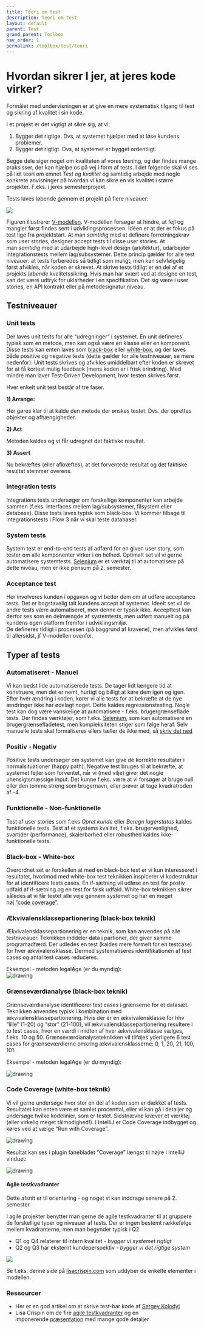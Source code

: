 ```yaml
---
title: Teori om test
description: Teori om test
layout: default
parent: Test
grand_parent: Toolbox
nav_order: 1
permalink: /toolbox/test/teori
---
```


# Hvordan sikrer I jer, at jeres kode virker?

Formålet med undervisningen er at give en mere systematisk tilgang til test og sikring af kvalitet i sin kode.

I et projekt er det vigtigt at sikre sig, at vi:

1. Bygger det rigtige. Dvs, at systemet hjælper med at løse kundens problemer.
2. Bygger det rigtigt. Dvs, at systemet er bygget ordentligt.

Begge dele siger noget om kvaliteten af vores løsning, og der findes mange praksisser, der kan hjælpe os på vej i form af tests. I det følgende skal vi ses på lidt teori om emnet _Test og kvalitet_ og samtidig arbejde med nogle konkrete anvisninger på hvordan vi kan sikre en vis kvalitet i større projekter. F.eks. i jeres semesterprojekt.

Tests laves løbende gennem et projekt på flere niveauer:

![](https://datsoftlyngby.github.io/dat2sem2020SpringBornholm/Modul5/Week3-Test/img/vmodel.png)

Figuren illustrerer [V-modellen](https://en.wikipedia.org/wiki/V-Model_(software_development)). V-modellen forsøger at hindre, at fejl og mangler først findes sent i udviklingsprocessen. Idéen er at der er fokus på test lige fra projektstart. At man _samtidig_ med at definere forretningskrav som user stories, designer accept tests til disse user stories. At man _samtidig_ med at udarbejde high-level design (arkitektur), udarbejder integrationstests mellem lag/subsystemer. Dette princip gælder for alle test niveauer: at tests forberedes så tidligt som muligt, men kan selvfølgelig først afvikles, når koden er skrevet. At skrive tests tidligt er en del af et projekts _løbende_ kvalitetssikring. Hvis man har svært ved at designe en test, kan det være udtryk for uklarheder i en specifikation. Det sig være i user stories, en API kontrakt eller på metodesignatur niveau.

## Testniveauer

### Unit tests

Der laves unit tests for alle “udregninger” i systemet. En unit defineres typisk som en metode, men kan også være en klasse eller en komponent. Disse tests kan enten laves som [black-box](./testtypes.md#-black-box-testing) eller [white-box](./testtypes.md#-white-box-testing), og der laves både positive og negative tests (dette gælder for alle testniveauer, se mere nedenfor). Unit tests skrives og afvikles umiddelbart efter koden er skrevet for at få kortest mulig feedback (mens koden er i frisk erindring). Med mindre man laver Test-Driven Development, hvor testen skrives først.  
  
Hver enkelt unit test består af tre faser.

**1) Arrange:**

Her gøres klar til at kalde den metode der ønskes testet. Dvs. der oprettes objekter og afhængigheder.

**2) Act**

Metoden kaldes og vi får udregnet det faktiske resultat.

**3) Assert**

Nu bekræftes (eller afkræftes), at det forventede resultat og det faktiske resultat stemmer overens.

### Integration tests

Integrations tests undersøger om forskellige komponenter kan arbejde sammen (f.eks. interfaces mellem lag/subsystemer, filsystem eller database). Disse tests laves typisk som black-box. Vi kommer tilbage til integrationstests i Flow 3 når vi skal teste databaser.

### System tests

System test er end-to-end tests af adfærd for en given user story, som tester om alle komponenter virker i en helhed. Optimalt set vil vi gerne automatisere systemtests. [Selenium](https://www.selenium.dev/) er et værktøj til at automatisere på dette niveau, men er ikke pensum på 2. semester.

### Acceptance test

Her involveres kunden i opgaven og vi beder dem om at udføre acceptance tests. Det er bogstavelig talt kundens accept af systemet. Ideelt set vil de andre tests være automatiseret, men denne er typisk ikke. Accepttest kan derfor ses som en delmængde af systemtests, men udført manuelt og på kundens egen platform fremfor i udviklingsmiljø.  
De defineres tidligt i processen (på baggrund af kravene), men afvikles først til allersidst, jf V-modellen ovenfor.

## Typer af tests

### Automatiseret - Manuel

Vi kan bedst lide automatiserede tests. De tager lidt længere tid at konstruere, men det er nemt, hurtigt og billigt at køre dem igen og igen. Efter hver ændring i koden, kører vi alle tests for at bekræfte at de nye ændringer ikke har ødelagt noget. Dette kaldes regressionstesting. Nogle test kan dog være vanskelige at automatisere - f.eks. brugergrænseflade tests. Der findes værktøjer, som f.eks. [Selenium](https://www.selenium.dev/), som kan automatisere en brugergrænsefladetest, men kompleksiteten stiger som følge heraf. Selv manuelle tests skal formaliseres ellers tæller de ikke med, så [skriv det ned](https://www.youtube.com/watch?t=1&v=BSUMBBFjxrY)

### Positiv - Negativ

Positive tests undersøger om systemet kan give de korrekte resultater i normalsituationer (happy path). Negative test bruges til at bekræfte, at systemet fejler som forventet, når vi (med vilje) giver det nogle uhensigtsmæssige input. Det kunne f.eks. være at vi forsøger at bruge null eller den tomme streng som brugernavn, eller prøver at tage kvadratroden af -4.

### Funktionelle - Non-funktionelle

Test af user stories som f.eks _Opret kunde_ eller _Beregn lagerstatus_ kaldes funktionelle tests. Test af et systems kvalitet, f.eks. brugervenlighed, svartider (performance), skalerbarhed eller robusthed kaldes ikke-funktionelle tests.

### Black-box - White-box

Overordnet set er forskellen at med en black-box test er vi kun interesseret i resultatet, hvorimod med white-box test teknikken inspicerer vi kodestruktur for at identificere tests cases. En if-sætning vil udløse en test for postiv udfald af if-sætning og en test for falsk udfald. White-box teknikken sikrer således at vi får testet alle veje gennem systemet og har en meget høj [“code coverage”](https://en.wikipedia.org/wiki/Code_coverage).

### Ækvivalensklassepartionering (black-box teknik)

Ækvivalensklassepartionering er en teknik, som kan anvendes på alle testniveauer. Teknikken inddeler data i partioner, der giver samme programadfærd. Der udledes en test (kaldes mere formelt for en testcase) for hver ækvivalensklasse. Dermed systematiseres identifikationen af test cases og antal test cases reduceres.

Eksempel - metoden legalAge (er du myndig):  
![drawing](./images/EPA_eksempel.PNG)

### Grænseværdianalyse (black-box teknik)

Grænseværdianalyse identificerer test cases i grænserne for et datasæt. Teknikken anvendes typisk i kombination med ækvivalensklassepartionering. Hvis der er en ækvivalensklasse for hhv “lille” (1-20) og “stor” (21-100), vil ækvivalensklassepartionering resultere i to test cases, hvor en værdi i midten af hver ækvivalensklasse vælges, f.eks. 10 og 50. Grænseværdianalyseteknikken vil tilføjes yderligere 6 test cases for grænseværdierne omkring ækvivalensklasserne: 0, 1, 20, 21, 100, 101.

Eksempel - metoden legalAge (er du myndig):

![drawing](./images/BVA_eksempel.PNG)

### Code Coverage (white-box teknik)

Vi vil gerne undersøge hvor stor en del af koden som er dækket af tests. Resultatet kan enten være et samlet procenttal, eller vi kan gå i detaljer og undersøge hvilke kodelinier, som er testet. Sidstnævne kræver et værktøj (eller virkelig meget tålmodighed!). I IntelliJ er Code Coverage indbygget og køres ved at vælge “Run with Coverage”.

![drawing](./images/coverage.png)

Resultat kan ses i plugin fanebladet “Coverage” længst til højre i IntelliJ vinduet:

![drawing](./images/coveragedetails.png)

#### Agile testkvadranter

Dette afsnit er til orientering - og noget vi kan inddrage senere på 2. semester.

I agile projekter benytter man gerne de agile testkvadranter til at gruppere de forskellige typer og niveauer af tests. Der er ingen bestemt rækkefølge mellem kvadranterne, men man begynder typisk i Q2.

* Q1 og Q4 relaterer til intern kvalitet - _bygger vi systemet rigtigt_
* Q2 og Q3 har eksternt kundeperspektiv - _bygger vi det rigtige system_

![](./images/Agile_Testing_Quadrants.png)

Se f.eks. denne side på [lisacrispin.com](https://lisacrispin.com/2024/10/11/the-agile-testing-quadrants/) som uddyber de enkelte elementer i modellen.

### Ressourcer

* Her er en god artikel om at skrive test-bar kode af [Sergey Kolodyi](https://www.toptal.com/qa/how-to-write-testable-code-and-why-it-matters)
* Lisa Crispin om de fire [agile testkvadranter](https://lisacrispin.com/2011/11/08/using-the-agile-testing-quadrants/) og en imponerende [præsentation](./docs/CoverBasesWithQuadrants.pdf) med mange gode detaljer
